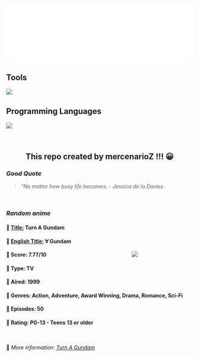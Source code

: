 
<img src="svg/nai.svg" />

<p>
  <h2>Tools</h2>
  <a href="https://skillicons.dev">
    <img src="https://skillicons.dev/icons?i=git,bash,vim,ubuntu,tensorflow,pytorch,docker,raspberrypi" />
  </a>

  <br />

  <h2>Programming Languages</h2>

  <a href="https://skillicons.dev">
    <img src="https://skillicons.dev/icons?i=python,c,cpp" />
  </a>
</p>

<br />

<h2 align="center">This repo created by mercenarioZ !!! 😀</h2>
<h3><i>Good Quote</i></h3>

<blockquote>
<i>
“No matter how busy life becomes, - Jessica de la Davies
</i>
</blockquote>

<br />

<h3><i>Random anime</i></h3>

<h4>
  <strong>🥭 <u>Title:</u></strong> Turn A Gundam
</h4>

<h4>🌿 <u>English Title:</u> ∀ Gundam</h4>

<img align="right" width="165" src=https://cdn.myanimelist.net/images/anime/4/78330.jpg />

<h4>🌱 Score: 7.77/10</h4>

<h4>🌲 Type: TV</h4>

<h4>🌴 Aired: 1999</h4>

<h4>🌵 Genres: Action, Adventure, Award Winning, Drama, Romance, Sci-Fi</h4>

<h4>🥑 Episodes: 50</h4>

<h4>🍏 Rating: PG-13 - Teens 13 or older</h4>

<br />

🍂 *More information: [Turn A Gundam](https://myanimelist.net/anime/95/Turn_A_Gundam)*
    